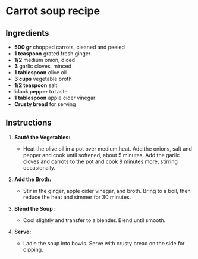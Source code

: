 # Carrot soup recipe


## Ingredients

- **500 gr** chopped carrots, cleaned and peeled
- **1 teaspoon** grated fresh ginger
- **1/2** medium onion, diced
- **3** garlic cloves, minced
- **1 tablespoon** olive oil 
- **3 cups** vegetable broth
- **1/2 teaspoon** salt
- **black pepper** to taste
- **1 tablespoon** apple cider vinegar
- **Crusty bread** for serving


## Instructions

1. **Sauté the Vegetables:**
   - Heat the olive oil in a pot over medium heat. Add the onions, salt and pepper
     and cook until softened, about 5 minutes. Add the garlic cloves
     and carrots to the pot and cook 8 minutes more, stirring occasionally.

2. **Add the Broth:**
   - Stir in the ginger, apple cider vinegar, and broth. Bring to a boil,
     then reduce the heat and simmer for 30 minutes.

3. **Blend the Soup :**
   - Cool slightly and transfer to a blender. Blend until smooth. 

4. **Serve:**
   - Ladle the soup into bowls. Serve with
     crusty bread on the side for dipping.
